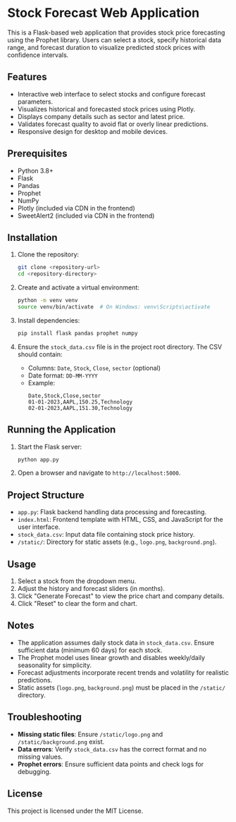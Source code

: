 # Stock Forecast Web Application

This is a Flask-based web application that provides stock price forecasting using the Prophet library. Users can select a stock, specify historical data range, and forecast duration to visualize predicted stock prices with confidence intervals.

## Features
- Interactive web interface to select stocks and configure forecast parameters.
- Visualizes historical and forecasted stock prices using Plotly.
- Displays company details such as sector and latest price.
- Validates forecast quality to avoid flat or overly linear predictions.
- Responsive design for desktop and mobile devices.

## Prerequisites
- Python 3.8+
- Flask
- Pandas
- Prophet
- NumPy
- Plotly (included via CDN in the frontend)
- SweetAlert2 (included via CDN in the frontend)

## Installation
1. Clone the repository:
   ```bash
   git clone <repository-url>
   cd <repository-directory>
   ```

2. Create and activate a virtual environment:
   ```bash
   python -m venv venv
   source venv/bin/activate  # On Windows: venv\Scripts\activate
   ```

3. Install dependencies:
   ```bash
   pip install flask pandas prophet numpy
   ```

4. Ensure the `stock_data.csv` file is in the project root directory. The CSV should contain:
   - Columns: `Date`, `Stock`, `Close`, `sector` (optional)
   - Date format: `DD-MM-YYYY`
   - Example:
     ```csv
     Date,Stock,Close,sector
     01-01-2023,AAPL,150.25,Technology
     02-01-2023,AAPL,151.30,Technology
     ```

## Running the Application
1. Start the Flask server:
   ```bash
   python app.py
   ```

2. Open a browser and navigate to `http://localhost:5000`.

## Project Structure
- `app.py`: Flask backend handling data processing and forecasting.
- `index.html`: Frontend template with HTML, CSS, and JavaScript for the user interface.
- `stock_data.csv`: Input data file containing stock price history.
- `/static/`: Directory for static assets (e.g., `logo.png`, `background.png`).

## Usage
1. Select a stock from the dropdown menu.
2. Adjust the history and forecast sliders (in months).
3. Click "Generate Forecast" to view the price chart and company details.
4. Click "Reset" to clear the form and chart.

## Notes
- The application assumes daily stock data in `stock_data.csv`. Ensure sufficient data (minimum 60 days) for each stock.
- The Prophet model uses linear growth and disables weekly/daily seasonality for simplicity.
- Forecast adjustments incorporate recent trends and volatility for realistic predictions.
- Static assets (`logo.png`, `background.png`) must be placed in the `/static/` directory.

## Troubleshooting
- **Missing static files**: Ensure `/static/logo.png` and `/static/background.png` exist.
- **Data errors**: Verify `stock_data.csv` has the correct format and no missing values.
- **Prophet errors**: Ensure sufficient data points and check logs for debugging.

## License
This project is licensed under the MIT License.